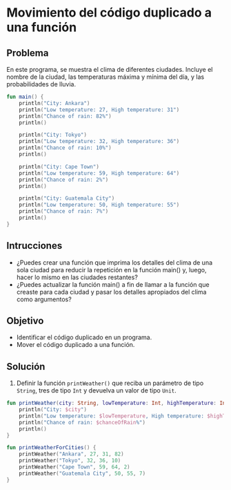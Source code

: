 # Movimiento del código duplicado a una función

## Problema
En este programa, se muestra el clima de diferentes ciudades. Incluye el nombre de la ciudad, las temperaturas máxima y mínima del día, y las probabilidades de lluvia.
````kotlin
fun main() {
    println("City: Ankara")
    println("Low temperature: 27, High temperature: 31")
    println("Chance of rain: 82%")
    println()

    println("City: Tokyo")
    println("Low temperature: 32, High temperature: 36")
    println("Chance of rain: 10%")
    println()

    println("City: Cape Town")
    println("Low temperature: 59, High temperature: 64")
    println("Chance of rain: 2%")
    println()

    println("City: Guatemala City")
    println("Low temperature: 50, High temperature: 55")
    println("Chance of rain: 7%")
    println()
}
````

## Intrucciones
- ¿Puedes crear una función que imprima los detalles del clima de una sola ciudad para reducir la repetición en la función main() y, luego, hacer lo mismo en las ciudades restantes?
- ¿Puedes actualizar la función main() a fin de llamar a la función que creaste para cada ciudad y pasar los detalles apropiados del clima como argumentos?

## Objetivo
- Identificar el código duplicado en un programa.
- Mover el código duplicado a una función.

## Solución
1. Definir la función `printWeather()` que reciba un parámetro de tipo `String`, tres de tipo `Int` y devuelva un valor de tipo `Unit`.
````kotlin
fun printWeather(city: String, lowTemperature: Int, highTemperature: Int, chanceOfRain: Int) {
    println("City: $city")
    println("Low temperature: $lowTemperature, High temperature: $highTemperature")
    println("Chance of rain: $chanceOfRain%")
    println()
}

fun printWeatherForCities() {
    printWeather("Ankara", 27, 31, 82)
    printWeather("Tokyo", 32, 36, 10)
    printWeather("Cape Town", 59, 64, 2)
    printWeather("Guatemala City", 50, 55, 7)
}
````
